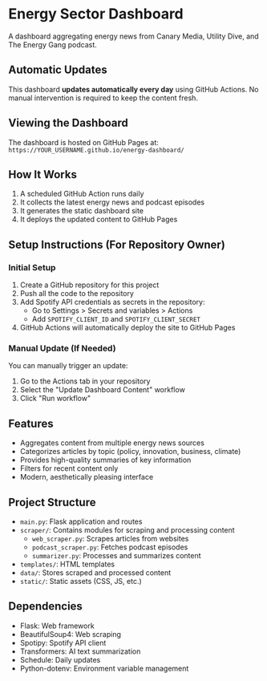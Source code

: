 # Energy Sector Dashboard

A dashboard aggregating energy news from Canary Media, Utility Dive, and The Energy Gang podcast.

## Automatic Updates

This dashboard **updates automatically every day** using GitHub Actions. No manual intervention is required to keep the content fresh.

## Viewing the Dashboard

The dashboard is hosted on GitHub Pages at:
`https://YOUR_USERNAME.github.io/energy-dashboard/`

## How It Works

1. A scheduled GitHub Action runs daily
2. It collects the latest energy news and podcast episodes
3. It generates the static dashboard site
4. It deploys the updated content to GitHub Pages

## Setup Instructions (For Repository Owner)

### Initial Setup

1. Create a GitHub repository for this project
2. Push all the code to the repository
3. Add Spotify API credentials as secrets in the repository:
   - Go to Settings > Secrets and variables > Actions
   - Add `SPOTIFY_CLIENT_ID` and `SPOTIFY_CLIENT_SECRET`
4. GitHub Actions will automatically deploy the site to GitHub Pages

### Manual Update (If Needed)

You can manually trigger an update:
1. Go to the Actions tab in your repository
2. Select the "Update Dashboard Content" workflow
3. Click "Run workflow"

## Features

- Aggregates content from multiple energy news sources
- Categorizes articles by topic (policy, innovation, business, climate)
- Provides high-quality summaries of key information
- Filters for recent content only
- Modern, aesthetically pleasing interface

## Project Structure

- `main.py`: Flask application and routes
- `scraper/`: Contains modules for scraping and processing content
  - `web_scraper.py`: Scrapes articles from websites
  - `podcast_scraper.py`: Fetches podcast episodes
  - `summarizer.py`: Processes and summarizes content
- `templates/`: HTML templates
- `data/`: Stores scraped and processed content
- `static/`: Static assets (CSS, JS, etc.)

## Dependencies

- Flask: Web framework
- BeautifulSoup4: Web scraping
- Spotipy: Spotify API client
- Transformers: AI text summarization
- Schedule: Daily updates
- Python-dotenv: Environment variable management 